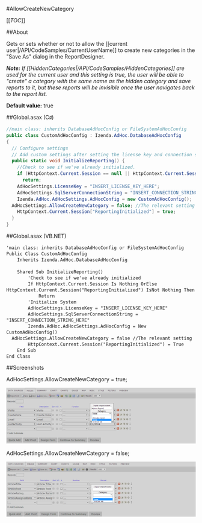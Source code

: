 #AllowCreateNewCategory

[[_TOC_]]

##About

Gets or sets whether or not to allow the [[current user|/API/CodeSamples/CurrentUserName]] to create new categories in the "Save As" dialog in the ReportDesigner.

_**Note:** If [[HiddenCategories|/API/CodeSamples/HiddenCategories]] are used for the current user and this setting is true, the user will be able to "create" a category with the same name as the hidden category and save reports to it, but these reports will be invisible once the user navigates back to the report list._

**Default value:** true

##Global.asax (C♯)

```csharp
//main class: inherits DatabaseAdHocConfig or FileSystemAdHocConfig
public class CustomAdHocConfig : Izenda.AdHoc.DatabaseAdHocConfig
{
  // Configure settings
  // Add custom settings after setting the license key and connection string by overriding the ConfigureSettings() method
  public static void InitializeReporting() {
    //Check to see if we've already initialized.
    if (HttpContext.Current.Session == null || HttpContext.Current.Session["ReportingInitialized"] != null)
      return;
    AdHocSettings.LicenseKey = "INSERT_LICENSE_KEY_HERE";
    AdHocSettings.SqlServerConnectionString = "INSERT_CONNECTION_STRING_HERE";
    Izenda.AdHoc.AdHocSettings.AdHocConfig = new CustomAdHocConfig();
  AdHocSettings.AllowCreateNewCategory = false; //The relevant setting
    HttpContext.Current.Session["ReportingInitialized"] = true;
  }
}
```

##Global.asax (VB.NET)

```visualbasic
'main class: inherits DatabaseAdHocConfig or FileSystemAdHocConfig
Public Class CustomAdHocConfig
    Inherits Izenda.AdHoc.DatabaseAdHocConfig

    Shared Sub InitializeReporting()
        'Check to see if we've already initialized
        If HttpContext.Current.Session Is Nothing OrElse HttpContext.Current.Session("ReportingInitialized") IsNot Nothing Then
            Return
        'Initialize System
        AdHocSettings.LicenseKey = "INSERT_LICENSE_KEY_HERE"
        AdHocSettings.SqlServerConnectionString = "INSERT_CONNECTION_STRING_HERE"
        Izenda.AdHoc.AdHocSettings.AdHocConfig = New CustomAdHocConfig()
  AdHocSettings.AllowCreateNewCategory = false //The relevant setting
        HttpContext.Current.Session("ReportingInitialized") = True
    End Sub
End Class
```

##Screenshots

AdHocSettings.AllowCreateNewCategory = true;

![](/API/CodeSamples/AllowCreateNewCategory/allow_create_new_category_true.png)

AdHocSettings.AllowCreateNewCategory = false;

![](/API/CodeSamples/AllowCreateNewCategory/allow_create_new_category_false.png)